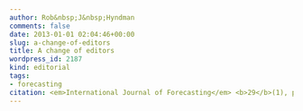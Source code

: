 ```yaml
---
author: Rob&nbsp;J&nbsp;Hyndman
comments: false
date: 2013-01-01 02:04:46+00:00
slug: a-change-of-editors
title: A change of editors
wordpress_id: 2187
kind: editorial
tags:
- forecasting
citation: <em>International Journal of Forecasting</em> <b>29</b>(1), page A1
---
```




